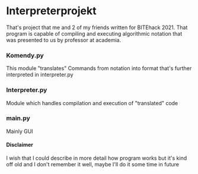 # Interpreterprojekt

That's project that me and 2 of my friends written for BITEhack 2021. That program is capable of compiling and executing algorithmic notation that was presented to us by professor at academia.

### Komendy.py

This module "translates" Commands from notation into format that's further interpreted in interpreter.py

### Interpreter.py

Module which handles compilation and execution of "translated" code

### main.py

Mainly GUI

#### Disclaimer

I wish that I could describe in more detail how program works but it's kind off old and I don't remember it well, maybe I'll do it some time in future
